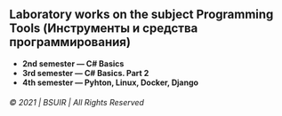 ## Laboratory works on the subject Programming Tools (Инструменты и средства программирования)

* __2nd semester — C# Basics__
* __3rd semester — C# Basics. Part 2__
* __4th semester — Pyhton, Linux, Docker, Django__

###### © 2021  | BSUIR | All Rights Reserved
